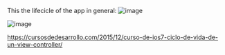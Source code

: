 This the lifecicle of the app in general:
![image](https://github.com/user-attachments/assets/7b237ab4-092c-44eb-a49b-8170f6e99c51)

![image](https://github.com/user-attachments/assets/604e2ce9-3fa5-49b9-a71d-283c26e28b2e)


https://cursosdedesarrollo.com/2015/12/curso-de-ios7-ciclo-de-vida-de-un-view-controller/

